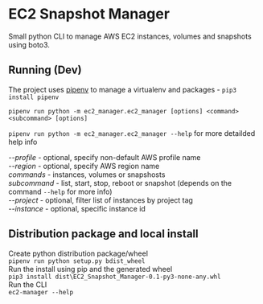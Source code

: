 # EC2 Snapshot Manager
Small python CLI to manage AWS EC2 instances, volumes and snapshots using boto3.

## Running (Dev)
The project uses [pipenv](https://docs.pipenv.org/en/latest/) to manage a virtualenv and packages - `pip3 install pipenv`

`pipenv run python -m ec2_manager.ec2_manager [options] <command> <subcommand> [options]`

`pipenv run python -m ec2_manager.ec2_manager --help` for more detailded help info

*--profile* - optional, specify non-default AWS profile name  
*--region* - optional, specify AWS region name  
*commands* - instances, volumes or snapshosts  
*subcommand* - list, start, stop, reboot or snapshot (depends on the command `--help` for more info)  
*--project* - optional, filter list of instances by project tag  
*--instance* - optional, specific instance id

## Distribution package and local install
Create python distribution package/wheel  
`pipenv run python setup.py bdist_wheel`  
Run the install using pip and the generated wheel  
`pip3 install dist\EC2_Snapshot_Manager-0.1-py3-none-any.whl`  
Run the CLI  
`ec2-manager --help`  
